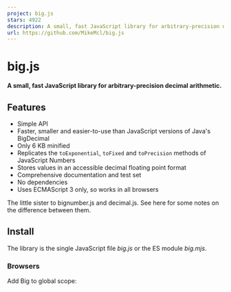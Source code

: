 ```yaml
---
project: big.js
stars: 4922
description: A small, fast JavaScript library for arbitrary-precision decimal arithmetic.
url: https://github.com/MikeMcl/big.js
---
```


big.js
======

**A small, fast JavaScript library for arbitrary-precision decimal arithmetic.**

Features
--------

-   Simple API
-   Faster, smaller and easier-to-use than JavaScript versions of Java's BigDecimal
-   Only 6 KB minified
-   Replicates the `toExponential`, `toFixed` and `toPrecision` methods of JavaScript Numbers
-   Stores values in an accessible decimal floating point format
-   Comprehensive documentation and test set
-   No dependencies
-   Uses ECMAScript 3 only, so works in all browsers

The little sister to bignumber.js and decimal.js. See here for some notes on the difference between them.

Install
-------

The library is the single JavaScript file _big.js_ or the ES module _big.mjs_.

### Browsers

Add Big to global scope:

<script src\='path/to/big.js'\></script\>

ES module:

<script type\='module'\>
import Big from './path/to/big.mjs';

Get a minified version from a CDN:

<script src\='https://cdn.jsdelivr.net/npm/big.js@6.2.2/big.min.js'\></script\>

### Node.js

$ npm install big.js

CommonJS:

const Big \= require('big.js');

ES module:

import Big from 'big.js';

### Deno

import Big from 'https://raw.githubusercontent.com/mikemcl/big.js/v6.2.2/big.mjs';
import Big from 'https://unpkg.com/big.js@6.2.2/big.mjs';

Use
---

_In the code examples below, semicolons and `toString` calls are not shown._

The library exports a single constructor function, `Big`.

A Big number is created from a primitive number, string, or other Big number.

x \= new Big(123.4567)
y \= Big('123456.7e-3')                 // 'new' is optional
z \= new Big(x)
x.eq(y) && x.eq(z) && y.eq(z)          // true

In Big strict mode, creating a Big number from a primitive number is disallowed.

Big.strict \= true
x \= new Big(1)                         // TypeError: \[big.js\] Invalid number
y \= new Big('1.0000000000000001')
y.toNumber()                           // Error: \[big.js\] Imprecise conversion

A Big number is immutable in the sense that it is not changed by its methods.

0.3 \- 0.1                              // 0.19999999999999998
x \= new Big(0.3)
x.minus(0.1)                           // "0.2"
x                                      // "0.3"

The methods that return a Big number can be chained.

x.div(y).plus(z).times(9).minus('1.234567801234567e+8').plus(976.54321).div('2598.11772')
x.sqrt().div(y).pow(3).gt(y.mod(z))    // true

Like JavaScript's Number type, there are `toExponential`, `toFixed` and `toPrecision` methods.

x \= new Big(255.5)
x.toExponential(5)                     // "2.55500e+2"
x.toFixed(5)                           // "255.50000"
x.toPrecision(5)                       // "255.50"

The arithmetic methods always return the exact result except `div`, `sqrt` and `pow` (with negative exponent), as these methods involve division.

The maximum number of decimal places and the rounding mode used to round the results of these methods is determined by the value of the `DP` and `RM` properties of the `Big` number constructor.

Big.DP \= 10
Big.RM \= Big.roundHalfUp

x \= new Big(2);
y \= new Big(3);
z \= x.div(y)                           // "0.6666666667"
z.sqrt()                               // "0.8164965809"
z.pow(\-3)                              // "3.3749999995"
z.times(z)                             // "0.44444444448888888889"
z.times(z).round(10)                   // "0.4444444445"

The value of a Big number is stored in a decimal floating point format in terms of a coefficient, exponent and sign.

x \= new Big(\-123.456);
x.c                                    // \[1,2,3,4,5,6\]    coefficient (i.e. significand)
x.e                                    // 2                exponent
x.s                                    // -1               sign

For advanced usage, multiple Big number constructors can be created, each with an independent configuration.

For further information see the API reference documentation.

Minify
------

To minify using, for example, npm and terser

$ npm install -g terser

$ terser big.js -c -m -o big.min.js

Test
----

The _test_ directory contains the test scripts for each Big number method.

The tests can be run with Node.js or a browser.

Run all the tests:

$ npm test

Test a single method:

$ node test/toFixed

For the browser, see _runner.html_ and _test.html_ in the _test/browser_ directory.

_big-vs-number.html_ is a old application that enables some of the methods of big.js to be compared with those of JavaScript's Number type.

TypeScript
----------

The DefinitelyTyped project has a Typescript type definitions file for big.js.

$ npm install --save-dev @types/big.js

Any questions about the TypeScript type definitions file should be addressed to the DefinitelyTyped project.

Licence
-------

MIT

Contributors
------------

Financial supporters
--------------------

Thank you to all who have supported this project via Open Collective, particularly Coinbase.
